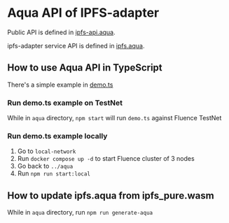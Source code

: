 # Aqua API of IPFS-adapter
Public API is defined in [ipfs-api.aqua](/aqua/ipfs-api.aqua).

ipfs-adapter service API is defined in [ipfs.aqua](/aqua/ipfs.aqua).

## How to use Aqua API in TypeScript
There's a simple example in [demo.ts](/aqua/typescript/demo.ts)

### Run demo.ts example on TestNet
While in `aqua` directory, `npm start` will run `demo.ts` against Fluence TestNet

### Run demo.ts example locally
1. Go to `local-network` 
2. Run `docker compose up -d` to start Fluence cluster of 3 nodes
3. Go back to `../aqua`
4. Run `npm run start:local`

## How to update ipfs.aqua from ipfs_pure.wasm
While in `aqua` directory, run `npm run generate-aqua`
